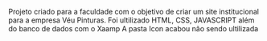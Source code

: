 Projeto criado para a faculdade com o objetivo de criar um site institucional para a empresa Véu Pinturas.
Foi ultilizado HTML, CSS, JAVASCRIPT além do banco de dados com o Xaamp
A pasta Icon acabou não sendo ultilizada
